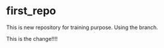 # first_repo

This is new repository for training purpose. Using the branch.


This is the change!!!!
